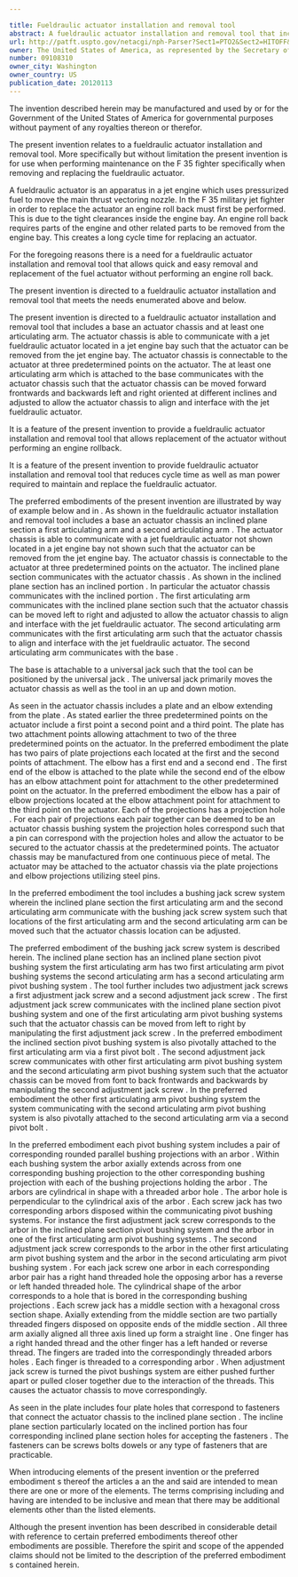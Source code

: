 ```yaml
---

title: Fueldraulic actuator installation and removal tool
abstract: A fueldraulic actuator installation and removal tool that includes a base, an actuator chassis, and at least one articulating arm. The actuator chassis is able to communicate with a jet fueldraulic actuator located in a jet engine bay such that the actuator can be removed from the jet engine bay. The actuator chassis is connectable to the actuator at three predetermined points on the actuator. The at least one articulating arm, which is attached to the base, communicates with the actuator chassis such that the actuator chassis can be moved forward (frontwards) and backwards and left and right, and oriented at different inclines and adjusted to allow the actuator chassis to align and interface with the jet fueldraulic actuator.
url: http://patft.uspto.gov/netacgi/nph-Parser?Sect1=PTO2&Sect2=HITOFF&p=1&u=%2Fnetahtml%2FPTO%2Fsearch-adv.htm&r=1&f=G&l=50&d=PALL&S1=09108310&OS=09108310&RS=09108310
owner: The United States of America, as represented by the Secretary of the Navy
number: 09108310
owner_city: Washington
owner_country: US
publication_date: 20120113
---
```

The invention described herein may be manufactured and used by or for the Government of the United States of America for governmental purposes without payment of any royalties thereon or therefor.

The present invention relates to a fueldraulic actuator installation and removal tool. More specifically but without limitation the present invention is for use when performing maintenance on the F 35 fighter specifically when removing and replacing the fueldraulic actuator.

A fueldraulic actuator is an apparatus in a jet engine which uses pressurized fuel to move the main thrust vectoring nozzle. In the F 35 military jet fighter in order to replace the actuator an engine roll back must first be performed. This is due to the tight clearances inside the engine bay. An engine roll back requires parts of the engine and other related parts to be removed from the engine bay. This creates a long cycle time for replacing an actuator.

For the foregoing reasons there is a need for a fueldraulic actuator installation and removal tool that allows quick and easy removal and replacement of the fuel actuator without performing an engine roll back.

The present invention is directed to a fueldraulic actuator installation and removal tool that meets the needs enumerated above and below.

The present invention is directed to a fueldraulic actuator installation and removal tool that includes a base an actuator chassis and at least one articulating arm. The actuator chassis is able to communicate with a jet fueldraulic actuator located in a jet engine bay such that the actuator can be removed from the jet engine bay. The actuator chassis is connectable to the actuator at three predetermined points on the actuator. The at least one articulating arm which is attached to the base communicates with the actuator chassis such that the actuator chassis can be moved forward frontwards and backwards left and right oriented at different inclines and adjusted to allow the actuator chassis to align and interface with the jet fueldraulic actuator.

It is a feature of the present invention to provide a fueldraulic actuator installation and removal tool that allows replacement of the actuator without performing an engine rollback.

It is a feature of the present invention to provide fueldraulic actuator installation and removal tool that reduces cycle time as well as man power required to maintain and replace the fueldraulic actuator.

The preferred embodiments of the present invention are illustrated by way of example below and in . As shown in the fueldraulic actuator installation and removal tool includes a base an actuator chassis an inclined plane section a first articulating arm and a second articulating arm . The actuator chassis is able to communicate with a jet fueldraulic actuator not shown located in a jet engine bay not shown such that the actuator can be removed from the jet engine bay. The actuator chassis is connectable to the actuator at three predetermined points on the actuator. The inclined plane section communicates with the actuator chassis . As shown in the inclined plane section has an inclined portion . In particular the actuator chassis communicates with the inclined portion . The first articulating arm communicates with the inclined plane section such that the actuator chassis can be moved left to right and adjusted to allow the actuator chassis to align and interface with the jet fueldraulic actuator. The second articulating arm communicates with the first articulating arm such that the actuator chassis to align and interface with the jet fueldraulic actuator. The second articulating arm communicates with the base .

The base is attachable to a universal jack such that the tool can be positioned by the universal jack . The universal jack primarily moves the actuator chassis as well as the tool in an up and down motion.

As seen in the actuator chassis includes a plate and an elbow extending from the plate . As stated earlier the three predetermined points on the actuator include a first point a second point and a third point. The plate has two attachment points allowing attachment to two of the three predetermined points on the actuator. In the preferred embodiment the plate has two pairs of plate projections each located at the first and the second points of attachment. The elbow has a first end and a second end . The first end of the elbow is attached to the plate while the second end of the elbow has an elbow attachment point for attachment to the other predetermined point on the actuator. In the preferred embodiment the elbow has a pair of elbow projections located at the elbow attachment point for attachment to the third point on the actuator. Each of the projections has a projection hole . For each pair of projections each pair together can be deemed to be an actuator chassis bushing system the projection holes correspond such that a pin can correspond with the projection holes and allow the actuator to be secured to the actuator chassis at the predetermined points. The actuator chassis may be manufactured from one continuous piece of metal. The actuator may be attached to the actuator chassis via the plate projections and elbow projections utilizing steel pins.

In the preferred embodiment the tool includes a bushing jack screw system wherein the inclined plane section the first articulating arm and the second articulating arm communicate with the bushing jack screw system such that locations of the first articulating arm and the second articulating arm can be moved such that the actuator chassis location can be adjusted.

The preferred embodiment of the bushing jack screw system is described herein. The inclined plane section has an inclined plane section pivot bushing system the first articulating arm has two first articulating arm pivot bushing systems the second articulating arm has a second articulating arm pivot bushing system . The tool further includes two adjustment jack screws a first adjustment jack screw and a second adjustment jack screw . The first adjustment jack screw communicates with the inclined plane section pivot bushing system and one of the first articulating arm pivot bushing systems such that the actuator chassis can be moved from left to right by manipulating the first adjustment jack screw . In the preferred embodiment the inclined section pivot bushing system is also pivotally attached to the first articulating arm via a first pivot bolt . The second adjustment jack screw communicates with other first articulating arm pivot bushing system and the second articulating arm pivot bushing system such that the actuator chassis can be moved from font to back frontwards and backwards by manipulating the second adjustment jack screw . In the preferred embodiment the other first articulating arm pivot bushing system the system communicating with the second articulating arm pivot bushing system is also pivotally attached to the second articulating arm via a second pivot bolt .

In the preferred embodiment each pivot bushing system includes a pair of corresponding rounded parallel bushing projections with an arbor . Within each bushing system the arbor axially extends across from one corresponding bushing projection to the other corresponding bushing projection with each of the bushing projections holding the arbor . The arbors are cylindrical in shape with a threaded arbor hole . The arbor hole is perpendicular to the cylindrical axis of the arbor . Each screw jack has two corresponding arbors disposed within the communicating pivot bushing systems. For instance the first adjustment jack screw corresponds to the arbor in the inclined plane section pivot bushing system and the arbor in one of the first articulating arm pivot bushing systems . The second adjustment jack screw corresponds to the arbor in the other first articulating arm pivot bushing system and the arbor in the second articulating arm pivot bushing system . For each jack screw one arbor in each corresponding arbor pair has a right hand threaded hole the opposing arbor has a reverse or left handed threaded hole. The cylindrical shape of the arbor corresponds to a hole that is bored in the corresponding bushing projections . Each screw jack has a middle section with a hexagonal cross section shape. Axially extending from the middle section are two partially threaded fingers disposed on opposite ends of the middle section . All three arm axially aligned all three axis lined up form a straight line . One finger has a right handed thread and the other finger has a left handed or reverse thread. The fingers are traded into the correspondingly threaded arbors holes . Each finger is threaded to a corresponding arbor . When adjustment jack screw is turned the pivot bushings system are either pushed further apart or pulled closer together due to the interaction of the threads. This causes the actuator chassis to move correspondingly.

As seen in the plate includes four plate holes that correspond to fasteners that connect the actuator chassis to the inclined plane section . The incline plane section particularly located on the inclined portion has four corresponding inclined plane section holes for accepting the fasteners . The fasteners can be screws bolts dowels or any type of fasteners that are practicable.

When introducing elements of the present invention or the preferred embodiment s thereof the articles a an the and said are intended to mean there are one or more of the elements. The terms comprising including and having are intended to be inclusive and mean that there may be additional elements other than the listed elements.

Although the present invention has been described in considerable detail with reference to certain preferred embodiments thereof other embodiments are possible. Therefore the spirit and scope of the appended claims should not be limited to the description of the preferred embodiment s contained herein.

